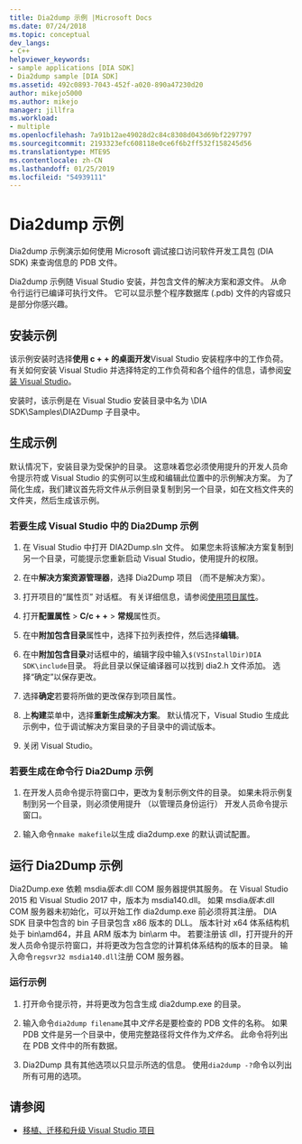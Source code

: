 ```yaml
---
title: Dia2dump 示例 |Microsoft Docs
ms.date: 07/24/2018
ms.topic: conceptual
dev_langs:
- C++
helpviewer_keywords:
- sample applications [DIA SDK]
- Dia2dump sample [DIA SDK]
ms.assetid: 492c0893-7043-452f-a020-890a47230d20
author: mikejo5000
ms.author: mikejo
manager: jillfra
ms.workload:
- multiple
ms.openlocfilehash: 7a91b12ae49028d2c84c8308d043d69bf2297797
ms.sourcegitcommit: 2193323efc608118e0ce6f6b2ff532f158245d56
ms.translationtype: MTE95
ms.contentlocale: zh-CN
ms.lasthandoff: 01/25/2019
ms.locfileid: "54939111"
---
```

# <a name="dia2dump-sample"></a>Dia2dump 示例

Dia2dump 示例演示如何使用 Microsoft 调试接口访问软件开发工具包 (DIA SDK) 来查询信息的 PDB 文件。

Dia2dump 示例随 Visual Studio 安装，并包含文件的解决方案和源文件。 从命令行运行已编译可执行文件。 它可以显示整个程序数据库 (.pdb) 文件的内容或只是部分你感兴趣。

## <a name="install-the-sample"></a>安装示例

该示例安装时选择**使用 c + + 的桌面开发**Visual Studio 安装程序中的工作负荷。 有关如何安装 Visual Studio 并选择特定的工作负荷和各个组件的信息，请参阅[安装 Visual Studio](../../install/install-visual-studio.md)。

安装时，该示例是在 Visual Studio 安装目录中名为 \DIA SDK\Samples\DIA2Dump 子目录中。

## <a name="build-the-sample"></a>生成示例

默认情况下，安装目录为受保护的目录。 这意味着您必须使用提升的开发人员命令提示符或 Visual Studio 的实例可以生成和编辑此位置中的示例解决方案。 为了简化生成，我们建议首先将文件从示例目录复制到另一个目录，如在文档文件夹的文件夹，然后生成该示例。

### <a name="to-build-the-dia2dump-sample-in-visual-studio"></a>若要生成 Visual Studio 中的 Dia2Dump 示例

1. 在 Visual Studio 中打开 DIA2Dump.sln 文件。 如果您未将该解决方案复制到另一个目录，可能提示您重新启动 Visual Studio，使用提升的权限。

1. 在中**解决方案资源管理器**，选择 Dia2Dump 项目 （而不是解决方案）。

1. 打开项目的“属性页”  对话框。 有关详细信息，请参阅[使用项目属性](/cpp/ide/working-with-project-properties)。

1. 打开**配置属性** > **C/c + +** > **常规**属性页。

1. 在中**附加包含目录**属性中，选择下拉列表控件，然后选择**编辑**。

1. 在中**附加包含目录**对话框中的，编辑字段中输入`$(VSInstallDir)DIA SDK\include`目录。 将此目录以保证编译器可以找到 dia2.h 文件添加。 选择“确定”以保存更改。

1. 选择**确定**若要将所做的更改保存到项目属性。

1. 上**构建**菜单中，选择**重新生成解决方案**。 默认情况下，Visual Studio 生成此示例中，位于调试解决方案目录的子目录中的调试版本。

1. 关闭 Visual Studio。

### <a name="to-build-the-dia2dump-sample-at-the-command-line"></a>若要生成在命令行 Dia2Dump 示例

1. 在开发人员命令提示符窗口中，更改为复制示例文件的目录。 如果未将示例复制到另一个目录，则必须使用提升 （以管理员身份运行） 开发人员命令提示窗口。

1. 输入命令`nmake makefile`以生成 dia2dump.exe 的默认调试配置。

## <a name="run-the-dia2dump-sample"></a>运行 Dia2Dump 示例

Dia2Dump.exe 依赖 msdia*版本*.dll COM 服务器提供其服务。 在 Visual Studio 2015 和 Visual Studio 2017 中，版本为 msdia140.dll。 如果 msdia*版本*.dll COM 服务器未初始化，可以开始工作 dia2dump.exe 前必须将其注册。 DIA SDK 目录中包含的 bin 子目录包含 x86 版本的 DLL。 版本针对 x64 体系结构机处于 bin\amd64，并且 ARM 版本为 bin\arm 中。 若要注册该 dll，打开提升的开发人员命令提示符窗口，并将更改为包含您的计算机体系结构的版本的目录。 输入命令`regsvr32 msdia140.dll`注册 COM 服务器。

### <a name="to-run-the-sample"></a>运行示例

1. 打开命令提示符，并将更改为包含生成 dia2dump.exe 的目录。

1. 输入命令`dia2dump filename`其中*文件名*是要检查的 PDB 文件的名称。 如果 PDB 文件是另一个目录中，使用完整路径将文件作为*文件名*。 此命令将列出在 PDB 文件中的所有数据。

1. Dia2Dump 具有其他选项以只显示所选的信息。 使用`dia2dump -?`命令以列出所有可用的选项。

## <a name="see-also"></a>请参阅

- [移植、迁移和升级 Visual Studio 项目](../../porting/port-migrate-and-upgrade-visual-studio-projects.md)  
